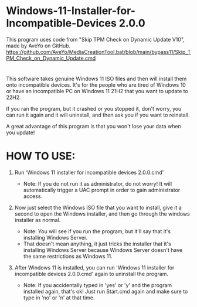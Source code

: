 # Windows-11-Installer-for-Incompatible-Devices 2.0.0
This program uses code from "Skip TPM Check on Dynamic Update V10", made by AveYo on GitHub.
https://github.com/AveYo/MediaCreationTool.bat/blob/main/bypass11/Skip_TPM_Check_on_Dynamic_Update.cmd
#
This software takes genuine Windows 11 ISO files and then will install them onto incompatible devices.
It's for the people who are tired of Windows 10 or have an incompatible PC on Windows 11 21H2 that you want to update to 22H2.

If you ran the program, but it crashed or you stopped it, don't worry, you can run it again and it will uninstall, and then ask you if you want to reinstall.

A great advantage of this program is that you won't lose your data when you update!
#

# HOW TO USE:

1. Run 'Windows 11 installer for incompatible devices 2.0.0.cmd'
     - Note: If you do not run it as administrator, do not worry! It will automatically trigger a UAC prompt in order to gain administrator access.

3. Now just select the Windows ISO file that you want to install, give it a second to open the Windows installer, and then go through the windows installer as normal.
     - Note: You will see if you run the program, but it'll say that it's installing Windows Server.
     - That doesn't mean anything, it just tricks the installer that it's installing Windows Server because Windows Server doesn't have the same restrictions as Windows 11.

4. After Windows 11 is installed, you can run 'Windows 11 installer for incompatible devices 2.0.0.cmd' again to uninstall the program.
     - Note: If you accidentally typed in 'yes' or 'y' and the program installed again, that's ok!
    Just run Start.cmd again and make sure to type in 'no' or 'n' at that time.
